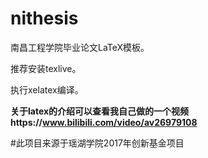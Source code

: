 # nithesis
南昌工程学院毕业论文LaTeX模板。

推荐安装texlive。

执行xelatex编译。

**关于latex的介绍可以查看我自己做的一个视频https://www.bilibili.com/video/av26979108**

#此项目来源于瑶湖学院2017年创新基金项目
